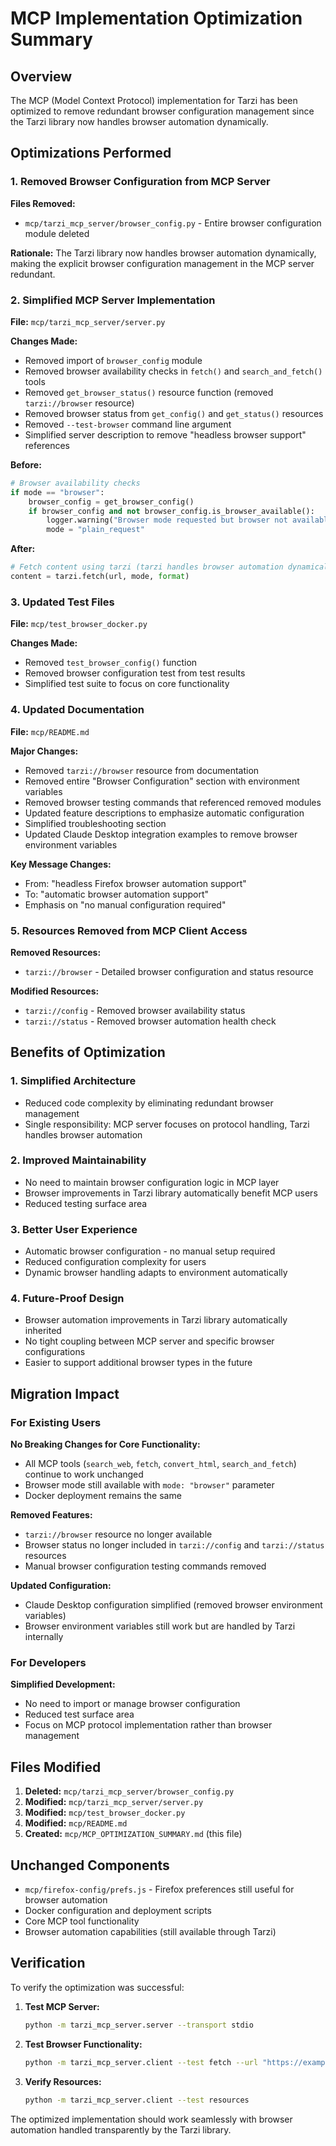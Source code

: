 # MCP Implementation Optimization Summary

## Overview

The MCP (Model Context Protocol) implementation for Tarzi has been optimized to remove redundant browser configuration management since the Tarzi library now handles browser automation dynamically.

## Optimizations Performed

### 1. Removed Browser Configuration from MCP Server

**Files Removed:**
- `mcp/tarzi_mcp_server/browser_config.py` - Entire browser configuration module deleted

**Rationale:** The Tarzi library now handles browser automation dynamically, making the explicit browser configuration management in the MCP server redundant.

### 2. Simplified MCP Server Implementation

**File:** `mcp/tarzi_mcp_server/server.py`

**Changes Made:**
- Removed import of `browser_config` module
- Removed browser availability checks in `fetch()` and `search_and_fetch()` tools
- Removed `get_browser_status()` resource function (removed `tarzi://browser` resource)
- Removed browser status from `get_config()` and `get_status()` resources
- Removed `--test-browser` command line argument
- Simplified server description to remove "headless browser support" references

**Before:**
```python
# Browser availability checks
if mode == "browser":
    browser_config = get_browser_config()
    if browser_config and not browser_config.is_browser_available():
        logger.warning("Browser mode requested but browser not available, falling back to plain_request")
        mode = "plain_request"
```

**After:**
```python
# Fetch content using tarzi (tarzi handles browser automation dynamically)
content = tarzi.fetch(url, mode, format)
```

### 3. Updated Test Files

**File:** `mcp/test_browser_docker.py`

**Changes Made:**
- Removed `test_browser_config()` function
- Removed browser configuration test from test results
- Simplified test suite to focus on core functionality

### 4. Updated Documentation

**File:** `mcp/README.md`

**Major Changes:**
- Removed `tarzi://browser` resource from documentation
- Removed entire "Browser Configuration" section with environment variables
- Removed browser testing commands that referenced removed modules
- Updated feature descriptions to emphasize automatic configuration
- Simplified troubleshooting section
- Updated Claude Desktop integration examples to remove browser environment variables

**Key Message Changes:**
- From: "headless Firefox browser automation support" 
- To: "automatic browser automation support"
- Emphasis on "no manual configuration required"

### 5. Resources Removed from MCP Client Access

**Removed Resources:**
- `tarzi://browser` - Detailed browser configuration and status resource

**Modified Resources:**
- `tarzi://config` - Removed browser availability status
- `tarzi://status` - Removed browser automation health check

## Benefits of Optimization

### 1. Simplified Architecture
- Reduced code complexity by eliminating redundant browser management
- Single responsibility: MCP server focuses on protocol handling, Tarzi handles browser automation

### 2. Improved Maintainability
- No need to maintain browser configuration logic in MCP layer
- Browser improvements in Tarzi library automatically benefit MCP users
- Reduced testing surface area

### 3. Better User Experience
- Automatic browser configuration - no manual setup required
- Reduced configuration complexity for users
- Dynamic browser handling adapts to environment automatically

### 4. Future-Proof Design
- Browser automation improvements in Tarzi library automatically inherited
- No tight coupling between MCP server and specific browser configurations
- Easier to support additional browser types in the future

## Migration Impact

### For Existing Users

**No Breaking Changes for Core Functionality:**
- All MCP tools (`search_web`, `fetch`, `convert_html`, `search_and_fetch`) continue to work unchanged
- Browser mode still available with `mode: "browser"` parameter
- Docker deployment remains the same

**Removed Features:**
- `tarzi://browser` resource no longer available
- Browser status no longer included in `tarzi://config` and `tarzi://status` resources
- Manual browser configuration testing commands removed

**Updated Configuration:**
- Claude Desktop configuration simplified (removed browser environment variables)
- Browser environment variables still work but are handled by Tarzi internally

### For Developers

**Simplified Development:**
- No need to import or manage browser configuration
- Reduced test surface area
- Focus on MCP protocol implementation rather than browser management

## Files Modified

1. **Deleted:** `mcp/tarzi_mcp_server/browser_config.py`
2. **Modified:** `mcp/tarzi_mcp_server/server.py`
3. **Modified:** `mcp/test_browser_docker.py`
4. **Modified:** `mcp/README.md`
5. **Created:** `mcp/MCP_OPTIMIZATION_SUMMARY.md` (this file)

## Unchanged Components

- `mcp/firefox-config/prefs.js` - Firefox preferences still useful for browser automation
- Docker configuration and deployment scripts
- Core MCP tool functionality
- Browser automation capabilities (still available through Tarzi)

## Verification

To verify the optimization was successful:

1. **Test MCP Server:**
   ```bash
   python -m tarzi_mcp_server.server --transport stdio
   ```

2. **Test Browser Functionality:**
   ```bash
   python -m tarzi_mcp_server.client --test fetch --url "https://example.com"
   ```

3. **Verify Resources:**
   ```bash
   python -m tarzi_mcp_server.client --test resources
   ```

The optimized implementation should work seamlessly with browser automation handled transparently by the Tarzi library.